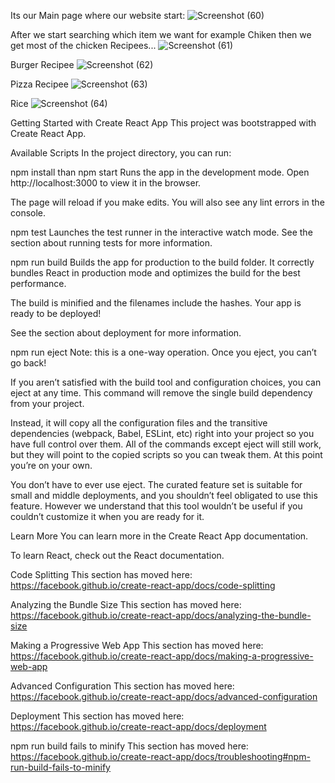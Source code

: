 Its our Main page where our website start:
![Screenshot (60)](https://github.com/user-attachments/assets/a4c215ae-08a6-43c9-baae-f1d9e6000dcc)

After we start searching which item we want for example Chiken then we get most of the chicken Recipees...
![Screenshot (61)](https://github.com/user-attachments/assets/628e730a-db43-4bd5-9560-199ca800b549)

Burger Recipee
![Screenshot (62)](https://github.com/user-attachments/assets/2123e8a9-9b34-4cf8-b119-2245c9184892)

Pizza Recipee
![Screenshot (63)](https://github.com/user-attachments/assets/d496498c-b2d3-4c37-931c-a30847c4803e)

Rice
![Screenshot (64)](https://github.com/user-attachments/assets/e6108066-4e62-4303-b33c-909034fa810b)


Getting Started with Create React App
This project was bootstrapped with Create React App.

Available Scripts
In the project directory, you can run:

npm install than
npm start
Runs the app in the development mode.
Open http://localhost:3000 to view it in the browser.

The page will reload if you make edits.
You will also see any lint errors in the console.

npm test
Launches the test runner in the interactive watch mode.
See the section about running tests for more information.

npm run build
Builds the app for production to the build folder.
It correctly bundles React in production mode and optimizes the build for the best performance.

The build is minified and the filenames include the hashes.
Your app is ready to be deployed!

See the section about deployment for more information.

npm run eject
Note: this is a one-way operation. Once you eject, you can’t go back!

If you aren’t satisfied with the build tool and configuration choices, you can eject at any time. This command will remove the single build dependency from your project.

Instead, it will copy all the configuration files and the transitive dependencies (webpack, Babel, ESLint, etc) right into your project so you have full control over them. All of the commands except eject will still work, but they will point to the copied scripts so you can tweak them. At this point you’re on your own.

You don’t have to ever use eject. The curated feature set is suitable for small and middle deployments, and you shouldn’t feel obligated to use this feature. However we understand that this tool wouldn’t be useful if you couldn’t customize it when you are ready for it.

Learn More
You can learn more in the Create React App documentation.

To learn React, check out the React documentation.

Code Splitting
This section has moved here: https://facebook.github.io/create-react-app/docs/code-splitting

Analyzing the Bundle Size
This section has moved here: https://facebook.github.io/create-react-app/docs/analyzing-the-bundle-size

Making a Progressive Web App
This section has moved here: https://facebook.github.io/create-react-app/docs/making-a-progressive-web-app

Advanced Configuration
This section has moved here: https://facebook.github.io/create-react-app/docs/advanced-configuration

Deployment
This section has moved here: https://facebook.github.io/create-react-app/docs/deployment

npm run build fails to minify
This section has moved here: https://facebook.github.io/create-react-app/docs/troubleshooting#npm-run-build-fails-to-minify
